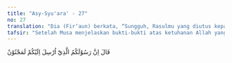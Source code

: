```yaml
---
title: "Asy-Syu'ara' - 27"
no: 27
translation: "Dia (Fir‘aun) berkata, “Sungguh, Rasulmu yang diutus kepada kamu benar-benar orang gila.” "
tafsir: "Setelah Musa menjelaskan bukti-bukti atas ketuhanan Allah yang mengutusnya, Fir'aun bungkam seribu bahasa, tidak dapat memberi jawaban. Ia lalu mengeluarkan kata-kata yang ditujukan kepada kaumnya untuk meragukan mereka terhadap alasan dan bukti-bukti yang telah dikemukakan Nabi Musa. Fir'aun berkata, \"Wahai kaumku. Sesungguhnya rasul yang mengaku bahwa ia diutus kepada kamu sekalian, sebenarnya adalah orang gila. Ia mengeluarkan kata-kata yang tidak dapat dipahami dan dimengerti sama sekali karena mengatakan bahwa ada Tuhan selain aku.\""
---
```


قَالَ اِنَّ رَسُوْلَكُمُ الَّذِيْٓ اُرْسِلَ اِلَيْكُمْ لَمَجْنُوْنٌ 
